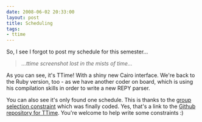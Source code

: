 ```yaml
---
date: 2008-06-02 20:33:00
layout: post
title: Scheduling
tags:
- ttime
---
```


So, I see I forgot to post my schedule for this semester...  
  
> _...ttime screenshot lost in the mists of time..._
  
As you can see, it's TTime! With a shiny new Cairo interface. We're back to the
Ruby version, too - as we have another coder on board, which is using his
compilation skills in order to write a new REPY parser.  
  
You can also see it's only found one schedule. This is thanks to the [group
selection constraint][groupsel] which was finally coded. Yes, that's a link to
the [Github repository for TTime](http://github.com/lutzky/ttime). You're
welcome to help write some constraints :)

[groupsel]: https://github.com/lutzky/ttime/blob/master/lib/ttime/constraints/group_constraints.rb

